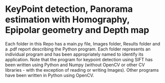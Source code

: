 # KeyPoint detection, Panorama estimation with Homography, Epipolar geometry and Depth map

Each folder in this Repo has a main.py file, Images folder, Results folder and a .pdf report describing the Python program. Each folder represents an individual program and has been appropriately named to identify its application. Note that the program for keypoint detection using SIFT has been written using Python and Numpy (without OpenCV or other CV libraries - with the exception of reading or writing Images). Other programs have been written in Python using OpenCV.
